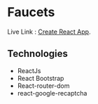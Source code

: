 # Faucets

Live Link :  [Create React App](https://lucky-shortbread-ada11d.netlify.app/).

## Technologies
- ReactJs
- React Bootstrap
- React-router-dom
- react-google-recaptcha

